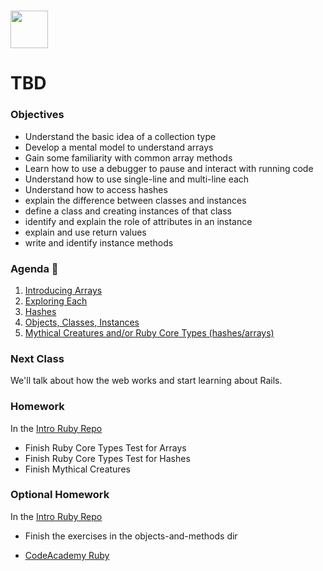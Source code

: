 # <img src="https://cloud.githubusercontent.com/assets/8397980/19818474/bd21af4c-9d04-11e6-8df6-1ed154718dce.png" height="60">

# TBD

### Objectives

*   Understand the basic idea of a collection type
*   Develop a mental model to understand arrays
*   Gain some familiarity with common array methods
*   Learn how to use a debugger to pause and interact with running code
*   Understand how to use single-line and multi-line each
*   Understand how to access hashes
*   explain the difference between classes and instances
*   define a class and creating instances of that class
*   identify and explain the role of attributes in an instance
*   explain and use return values
*   write and identify instance methods

### Agenda :rocket:

1. [Introducing Arrays](resources/arrays_slides.md)
2. [Exploring Each](resources/exploring_each.md)
3. [Hashes](resources/hashes.md)
4. [Objects, Classes, Instances](resources/hashes.md)
5. [Mythical Creatures and/or Ruby Core Types (hashes/arrays)](https://github.com/weilandia/intro-ruby-exercises)

### Next Class

We'll talk about how the web works and start learning about Rails.

### Homework
In the [Intro Ruby Repo](https://github.com/weilandia/intro-ruby-exercises)
* Finish Ruby Core Types Test for Arrays
* Finish Ruby Core Types Test for Hashes
* Finish Mythical Creatures

### Optional Homework

In the [Intro Ruby Repo](https://github.com/weilandia/intro-ruby-exercises)
* Finish the exercises in the objects-and-methods dir


* [CodeAcademy Ruby](https://www.codecademy.com/learn/learn-ruby)
